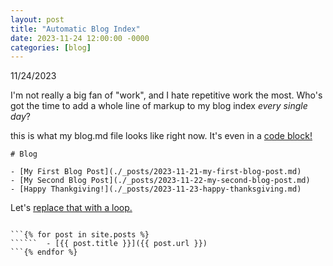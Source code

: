 ```yaml
---
layout: post
title: "Automatic Blog Index"
date: 2023-11-24 12:00:00 -0000
categories: [blog]
---
```


11/24/2023

I'm not really a big fan of "work", and I hate repetitive work the most. Who's got the time to add a whole line of markup to my blog index *every single day*? 

this is what my blog.md file looks like right now. It's even in a [code block!](https://chat.openai.com/share/29ceb38a-fdc5-46f3-8f47-5f4fc80de1cd)

    # Blog

    - [My First Blog Post](./_posts/2023-11-21-my-first-blog-post.md)
    - [My Second Blog Post](./_posts/2023-11-22-my-second-blog-post.md)
    - [Happy Thankgiving!](./_posts/2023-11-23-happy-thanksgiving.md)

Let's [replace that with a loop.](https://chat.openai.com/share/f5722d30-6e72-4a23-ab18-73447c7c07d4)

```# Blog

```{% for post in site.posts %}
``````  - [{{ post.title }}]({{ post.url }})
```{% endfor %}